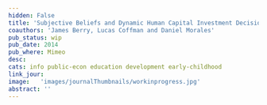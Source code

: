```yaml
---
hidden: False
title: 'Subjective Beliefs and Dynamic Human Capital Investment Decisions in Dominican Republic'
coauthors: 'James Berry, Lucas Coffman and Daniel Morales'
pub_status: wip
pub_date: 2014
pub_where: Mimeo
desc:
cats: info public-econ education development early-childhood
link_jour:
image:   'images/journalThumbnails/workinprogress.jpg'
abstract: ''
---
```

